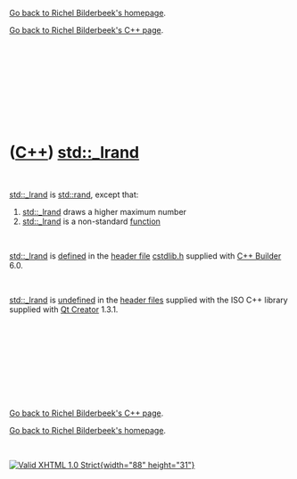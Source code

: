 [Go back to Richel Bilderbeek's homepage](index.htm).

[Go back to Richel Bilderbeek's C++ page](Cpp.htm).

 

 

 

 

 

([C++](Cpp.htm)) [std::\_lrand](Cpp_lrand.htm)
==============================================

 

[std::\_lrand](Cpp_lrand.htm) is [std::rand](CppRand.htm), except that:

1.  [std::\_lrand](Cpp_lrand.htm) draws a higher maximum number
2.  [std::\_lrand](Cpp_lrand.htm) is a non-standard
    [function](CppFunction.htm)

 

[std::\_lrand](Cpp_lrand.htm) is [defined](CppDefinition.htm) in the
[header file](CppHeaderFile.htm) [cstdlib.h](CppCstdlibH.htm) supplied
with [C++ Builder](CppBuilder.htm) 6.0.

 

[std::\_lrand](Cpp_lrand.htm) is [undefined](CppDefinition.htm) in the
[header files](CppHeaderFile.htm) supplied with the ISO C++ library
supplied with [Qt Creator](CppQtCreator.htm) 1.3.1.

 

 

 

 

 

[Go back to Richel Bilderbeek's C++ page](Cpp.htm).

[Go back to Richel Bilderbeek's homepage](index.htm).

 

[![Valid XHTML 1.0 Strict](valid-xhtml10.png){width="88"
height="31"}](http://validator.w3.org/check?uri=referer)
